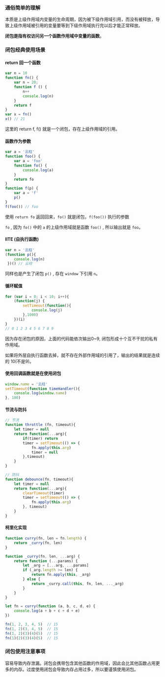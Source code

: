 ### 通俗简单的理解

本质是上级作用域内变量的生命周期，因为被下级作用域引用，而没有被释放，导致上级作用域被引用的变量要等到下级作用域执行完以后才能正常释放。

**闭包是指有权访问另一个函数作用域中变量的函数**。

### 闭包经典使用场景

#### return 回一个函数

```js
var n = 10
function fn() {
    var n = 20;
    function f () {
        n++ 
        console.log(n)
    }
    return f
}
var x = fn()
x() // 21
```

这里的 return f, f() 就是一个闭包，存在上级作用域的引用。

#### 函数作为参数

```js
var a = '云柱'
function foo() {
    var a = 'foo'
    function fo() {
        console.log(a)
    }
    return fo
}
function f(p) {
    var a = 'f'
    p()
}
f(foo()) // foo
```

使用 `return fo` 返回回来，`fo()` 就是闭包，`f(foo())` 执行的参数

`fo` , 因为 `fo()` 中的 `a` 的上级作用域就是函数 `foo()` , 所以输出就是 `foo`。

#### IITE (自执行函数)

```js
var n = '云柱'
(function p(){
 	console.log(n)
 })() // 云柱
```

同样也是产生了闭包 `p()` , 存在 `window` 下引用 `n`。

#### 循环赋值

```js
for (var i = 0; i < 10; i++){
    (function(j) {
        setTimeout(function(){
            console.log(j)
        },1000)
    })(i)
}
// 0 1 2 3 4 5 6 7 8 9 
```

因为存在闭包的原因，上面的代码能依次输出0~9, 闭包形成十个互不干扰的私有作用域。

如果将外层自执行函数去掉，就不存在外部作用域的引用了，输出的结果就是连续的 10(不是9)。

#### 使用回调函数就是在使用闭包

```js
window.name = '云柱'
setTimeout(function timeHandler(){
    console.log(window.name)
}, 100)
```

#### 节流与防抖

```js
// 节流
function throttle (fn, timeout){
    let timer = null
    return function(...arg){
        if(timer) return 
        timer = setTimeout(() => {
            fn.apply(this.arg)
            timer = null
        },timeout)
    }
}

// 防抖
function debounce(fn, timeout){
    let timer = null
    return function(...arg){
        clearTimeout(timer)
        timer = setTimeout(() => {
            fn.apply(this.arg)
        }, timeout)
    }
}
```

#### 柯里化实现

```js
function curry(fn, len = fn.length) {
    return _curry(fn, len)
}

function _curry(fn, len, ...arg) {
    return function (...params) {
        let _arg = [...arg, ...params]
        if (_arg.length >= len) {
            return fn.apply(this, _arg)
        } else {
            return _curry.call(this, fn, len, ..._arg)
        }
    }
}

let fn = curry(function (a, b, c, d, e) {
    console.log(a + b + c + d + e)
})

fn(1, 2, 3, 4, 5)  // 15
fn(1, 2)(3, 4, 5)  // 15
fn(1, 2)(3)(4)(5)  // 15
fn(1)(2)(3)(4)(5)  // 15
```

### 闭包使用注意事项

容易导致内存泄漏。闭包会携带包含其他函数的作用域，因此会比其他函数占用更多的内存。过度使用闭包会导致内存占用过多，所以要谨慎使用闭包。